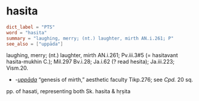 # hasita

``` toml
dict_label = "PTS"
word = "hasita"
summary = "laughing, merry; (nt.) laughter, mirth AN.i.261; P"
see_also = ["uppāda"]
```

laughing, merry; (nt.) laughter, mirth AN.i.261; Pv.iii.3#5 (= hasitavant hasita\-mukhin C.); Mil.297 Bv.i.28; Ja.i.62 (? read hesita); Ja.iii.223; Vism.20.

* *\-[uppāda](uppāda.md)* “genesis of mirth,” aesthetic faculty Tikp.276; see *Cpd.* 20 sq.

pp. of hasati, representing both Sk. hasita & hṛṣita

